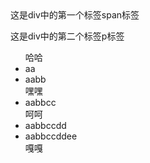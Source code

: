<div id="dv">
    <cspan>这是div中的第一个标签span标签</cspan>
    <p>这是div中的第二个标签p标签</p>
    <ul id="uu">哈哈
        <li>aa</li>
        <li>aabb</li>嘿嘿
        <li id="three">aabbcc</li>呵呵
        <li>aabbccdd</li>
        <li>aabbccddee</li>嘎嘎
    </ul>
</div>
<script>
    //十二行代码都是获取节点和元素的
    //ul
    var ulObj=my$("uu");
    //父级节点
    console.log(ulObj.parentNode);//DIV(id=dv)
    //父级元素
    console.log(ulObj.parentElement);//DIV(id=dv)
    //子节点
    console.log(ulObj.childNodes);//#text LI #text LI #text LI（id=three）#text LI #text LI #text
    //子元素
    console.log(ulObj.children);//LI LI LIi(id=three) LI LI
    console.log("---------------------------------------------------------");
    //第一个子节点------------------------------------------------------>IE8中获取的是子元素
    console.log(ulObj.firstChild);//哈哈
    //第一个子元素------------------------------------------------------>IE8中不支持
    console.log(ulObj.firstElementChild);//LI
    //最后一个子节点---------------------------------------------------->IE8中获取的是子元素
    console.log(ulObj.lastChild);//嘎嘎
    //最后一个子元素------------------------------------------------------>IE8中不支持
    console.log(ulObj.lastElementChild);//LI
    //某个元素的前一个兄弟结点-------------------------------------------->IE8中获取的是子元素
    console.log(my$("three").previousSibling);//嘿嘿
    //某个元素的前一个兄弟元素-------------------------------------------------->IE8中不支持
    console.log(my$("three").previousElementSibling);//LI
    //某个元素的后一个兄弟结点-------------------------------------------->IE8中获取的是子元素
    console.log(my$("three").nextSibling);//呵呵
    //某个元素的后一个兄弟元素-------------------------------------------------->IE8中不支持
    console.log(my$("three").nextElementSibling);//LI
</script>
